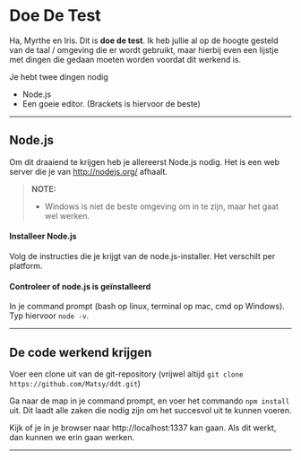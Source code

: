 Doe De Test
=====================


Ha, Myrthe en Iris. Dit is **doe de test**.
Ik heb jullie al op de hoogte gesteld van de taal / omgeving die er wordt gebruikt, maar hierbij even een lijstje met dingen die gedaan moeten worden voordat dit werkend is.

Je hebt twee dingen nodig

* Node.js
* Een goeie editor. (Brackets is hiervoor de beste)

----------


Node.js
---------

Om dit draaiend te krijgen heb je allereerst Node.js nodig. Het is een web server die je van http://nodejs.org/ afhaalt.

> **NOTE:**
>
> - Windows is niet de beste omgeving om in te zijn, maar het gaat wel werken.


#### Installeer Node.js

Volg de instructies die je krijgt van de node.js-installer. Het verschilt per platform.


#### Controleer of node.js is geïnstalleerd

In je command prompt (bash op linux, terminal op mac, cmd op Windows). Typ hiervoor `node -v`.


----------


De code werkend krijgen
---------------

Voer een clone uit van de git-repository (vrijwel altijd `git clone https://github.com/Matsy/ddt.git`)

Ga naar de map in je command prompt, en voer het commando `npm install` uit. Dit laadt alle zaken die nodig zijn om het succesvol uit te kunnen voeren.

Kijk of je in je browser naar http://localhost:1337 kan gaan. Als dit werkt, dan kunnen we erin gaan werken.

----------

